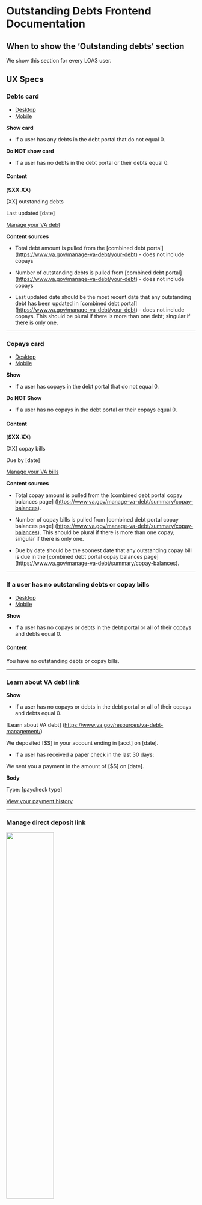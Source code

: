 # Outstanding Debts Frontend Documentation

## When to show the ‘Outstanding debts’ section
We show this section for every LOA3 user.

## UX Specs
### Debts card
- [Desktop](https://www.sketch.com/s/9b0e6efc-423a-4354-9db3-ab2083d566c9/a/uuid/B3352077-2620-4C5B-9208-2B57CD6CFAC5)
- [Mobile](https://www.sketch.com/s/9b0e6efc-423a-4354-9db3-ab2083d566c9/a/uuid/639F4902-A32D-4454-87E5-4BD2E50E578E)

**Show card**

- If a user has any debts in the debt portal that do not equal 0.

**Do NOT show card**

- If a user has no debts in the debt portal or their debts equal 0.

#### **Content**

(**$XX.XX**)

[XX] outstanding debts

Last updated [date]

[Manage your VA debt](https://www.va.gov/manage-va-debt/your-debt)

**Content sources**

- Total debt amount is pulled from the [combined debt portal] (https://www.va.gov/manage-va-debt/your-debt) - does not include copays

- Number of outstanding debts is pulled from [combined debt portal] (https://www.va.gov/manage-va-debt/your-debt) - does not include copays

- Last updated date should be the most recent date that any outstanding debt has been updated in [combined debt portal] (https://www.va.gov/manage-va-debt/your-debt) - does not include copays. This should be plural if there is more than one debt; singular if there is only one.

---

### Copays card

- [Desktop](https://www.sketch.com/s/9b0e6efc-423a-4354-9db3-ab2083d566c9/a/uuid/EEFBF469-F7B6-4087-9EB4-FE6DE1EE2A12)
- [Mobile](https://www.sketch.com/s/9b0e6efc-423a-4354-9db3-ab2083d566c9/a/uuid/DAB1B489-950A-4378-B784-0E4980F44A1E)

**Show**

- If a user has copays in the debt portal that do not equal 0.

**Do NOT Show**

- If a user has no copays in the debt portal or their copays equal 0.

#### **Content**

(**$XX.XX**)

[XX] copay bills

Due by [date]

[Manage your VA bills](https://www.va.gov/manage-va-debt/your-debt)

**Content sources**

- Total copay amount is pulled from the [combined debt portal copay balances page] (https://www.va.gov/manage-va-debt/summary/copay-balances).

- Number of copay bills is pulled from [combined debt portal copay balances page] (https://www.va.gov/manage-va-debt/summary/copay-balances). This should be plural if there is more than one copay; singular if there is only one.

- Due by date should be the soonest date that any outstanding copay bill is due in the [combined debt portal copay balances page] (https://www.va.gov/manage-va-debt/summary/copay-balances).

---

### If a user has no outstanding debts or copay bills

- [Desktop](https://www.sketch.com/s/9b0e6efc-423a-4354-9db3-ab2083d566c9/a/uuid/05DF131D-F900-4770-A3D3-D3F4FAA23FD3)
- [Mobile](https://www.sketch.com/s/9b0e6efc-423a-4354-9db3-ab2083d566c9/a/uuid/A2F44369-D9B0-41F6-99FE-F41269378DA9)

**Show**

- If a user has no copays or debts in the debt portal or all of their copays and debts equal 0.


#### Content

You have no outstanding debts or copay bills.

---

### Learn about VA debt link

**Show**

- If a user has no copays or debts in the debt portal or all of their copays and debts equal 0.

[Learn about VA debt] (https://www.va.gov/resources/va-debt-management/)



We deposited [$$] in your account ending in [acct] on [date].
 
 - If a user has received a paper check in the last 30 days:

 We sent you a payment in the amount of [$$] on [date].

**Body** 

Type: [paycheck type]

[View your payment history](https://www.va.gov/va-payment-history/payments)

---

### Manage direct deposit link

<img src="https://github.com/department-of-veterans-affairs/va.gov-team/blob/master/products/identity-personalization/my-va/payment-history/documentation/images/no-debt-no-payment.png" width="50%" />

Use font awesome icon `dollar` for icon in link list

**Show**
- If a user has direct deposit set up.

**Do NOT Show**
- If a user does not have direct deposit set up.

<img src="https://github.com/department-of-veterans-affairs/va.gov-team/blob/master/products/identity-personalization/my-va/payment-history/documentation/images/no-direct-deposit.png" width="50%" />

#### Content

[Manage your direct deposit](https://www.va.gov/profile/direct-deposit)

---

### Learn more about VA debt link

<img src="https://github.com/department-of-veterans-affairs/va.gov-team/blob/master/products/identity-personalization/my-va/payment-history/documentation/images/no-debt-no-payment.png" width="50%" />

- Use font-awesome icon “file-invoice-dollar”

**Show**
- If a user has never had debt or their current debt balance is 0.

**Do NOT Show**
- If a user has outstanding debts (they’ll have the Manage your VA debt link in the alert instead).

#### Content

[Learn more about VA debt](/resources/va-debt-management/)

---

### View your payment history link

- Use font awesome icon “user-check”

**Show in payment card**
- If a user has a payment in the last 30 days
<img src="https://github.com/department-of-veterans-affairs/va.gov-team/blob/master/products/identity-personalization/my-va/payment-history/documentation/images/deposit-made-card.png" width="50%" />

**Show in link list**
- If a user has not had a payment in the last 30 days but has in the past
<img src="https://github.com/department-of-veterans-affairs/va.gov-team/blob/master/products/identity-personalization/my-va/payment-history/documentation/images/no-debt-no-payment.png" width="50%" />

**Do NOT show in link list**
- If a user has never received a payment

#### Content
[View your payment history](/va-payment-history/payments) 

---

## States

### State 1: A user who has outstanding debt + received a payment within the last 30 days.  

#### Visual specs
- Use the [warning alert component](https://design.va.gov/components/alertboxes#warning-alert) for the outstanding debt message.
- The payment card uses the following styles from the design system:
	- `H3` element for heading
	- `p` for payment type
	- Default link style for view your payment history link
	- Maintain  `20px` of space between the alert and the card

#### Mock-ups
- [Desktop](https://www.sketch.com/s/9b0e6efc-423a-4354-9db3-ab2083d566c9/a/7y2Wq3Z)
- [Mobile](https://www.sketch.com/s/9b0e6efc-423a-4354-9db3-ab2083d566c9/a/R1rWvEe)
---

### State 2: A user who has NO outstanding debt + received a payment within the last 30 days.  

#### Visual specs
- Use a plain `p` element for no outstanding debt message
- Display payment card as described above
- Display Learn more about VA debt link in link list
	

#### Mock-ups
- [Desktop](https://www.sketch.com/s/9b0e6efc-423a-4354-9db3-ab2083d566c9/a/1KnQlRO)
- [Mobile](https://www.sketch.com/s/9b0e6efc-423a-4354-9db3-ab2083d566c9/a/L02o1qW) (Ignore styling on the rest of the page)

---

### State 3: A user has had NO payments in the last 30 days but has received payments before + NO debt.

#### Visual specs
- Use a plain `p` element for no outstanding debt message
> Your total VA debt balance is $0.
- Use a plain `p` element for no recent payments message
> You haven’t received any payments in the last 30 days.
- Display the “View your payment history” link in the link list
- Display “Learn about VA debt” in the link list

Mock-ups
- [Desktop](https://www.sketch.com/s/9b0e6efc-423a-4354-9db3-ab2083d566c9/a/R1JK3qy)
- [Mobile](https://www.sketch.com/s/9b0e6efc-423a-4354-9db3-ab2083d566c9/a/qea25yM)

---

### State 4: If a user has had NO payments in the last 30 days + HAS debt.  

#### Visual Specs
- Use the [warning alert component](https://design.va.gov/components/alertboxes#warning-alert) for the outstanding debt message.
- Use a plain `p` element for no recent payments message
> You haven’t received any payments in the last 30 days.
- Display the “View your payment history” link in the link list

#### Mock-ups
- [Desktop](https://www.sketch.com/s/9b0e6efc-423a-4354-9db3-ab2083d566c9/a/paD25yQ)
- [Mobile](https://www.sketch.com/s/9b0e6efc-423a-4354-9db3-ab2083d566c9/a/eKx5KlW) 
---

### State 5: If a user has multiple deposits in the same day.

For MVP, we will only show the most recent payment.

#### Visual specs
- Display only the most recent payment in the payment card



## Error States

### Error State 1: The Payment History API call fails

#### Visual specs
- Use the [error alert component](https://design.va.gov/storybook/?path=/docs/components-va-alert--error) for the error message.
>We're sorry. We can't access some of your information right now.  We're working to fix this problem. Please check back later.
- Do not display Benefit payment and debt section

#### Mock-ups
- [Desktop](https://www.sketch.com/s/9b0e6efc-423a-4354-9db3-ab2083d566c9/a/YGD28qM)
- [Mobile](https://www.sketch.com/s/9b0e6efc-423a-4354-9db3-ab2083d566c9/a/ygpJMYz)
---

### Error State 2: The Debt API call fails

#### Visual specs
- Use the [error alert component](https://design.va.gov/storybook/?path=/docs/components-va-alert--error) for the error message.
>We're sorry. We can't access some of your financial information right now.  We're working to fix this problem. Please check back later.
- Display “Learn about VA debt” in the link list
- Display the payment card below the alert component

#### Mock-ups
- [Desktop](https://www.sketch.com/s/9b0e6efc-423a-4354-9db3-ab2083d566c9/a/Kv2kw8n)
- [Mobile](https://www.sketch.com/s/9b0e6efc-423a-4354-9db3-ab2083d566c9/a/PGzVM2L)

